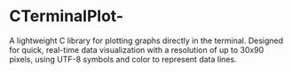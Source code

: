 # CTerminalPlot-
A lightweight C library for plotting graphs directly in the terminal. Designed for quick, real-time data visualization with a resolution of up to 30x90 pixels, using UTF-8 symbols and color to represent data lines.
